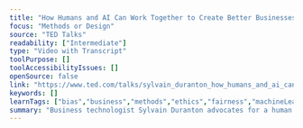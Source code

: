 ```yaml
---
title: "How Humans and AI Can Work Together to Create Better Businesses"
focus: "Methods or Design"
source: "TED Talks"
readability: ["Intermediate"]
type: "Video with Transcript"
toolPurpose: []
toolAccessibilityIssues: []
openSource: false
link: "https://www.ted.com/talks/sylvain_duranton_how_humans_and_ai_can_work_together_to_create_better_businesses"
keywords: []
learnTags: ["bias","business","methods","ethics","fairness","machineLearning"]
summary: "Business technologist Sylvain Duranton advocates for a human plus AI approach in his Ted Talk \"How Humans and AI Can Work Together to Create Better Businesses.\" "
---
```


